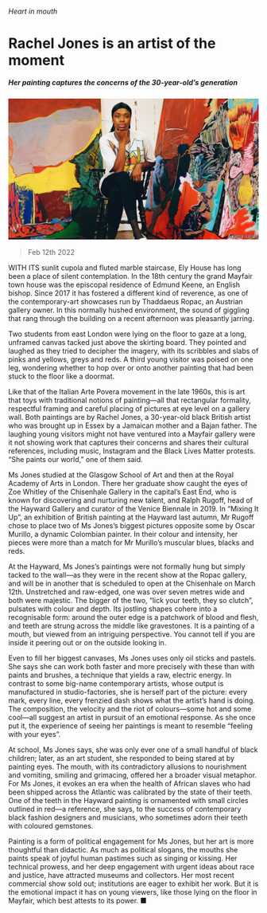###### Heart in mouth

# Rachel Jones is an artist of the moment 

##### Her painting captures the concerns of the 30-year-old’s generation 

![image](images/20220213_CUP003_0.jpg) 

> Feb 12th 2022 

WITH ITS sunlit cupola and fluted marble staircase, Ely House has long been a place of silent contemplation. In the 18th century the grand Mayfair town house was the episcopal residence of Edmund Keene, an English bishop. Since 2017 it has fostered a different kind of reverence, as one of the contemporary-art showcases run by Thaddaeus Ropac, an Austrian gallery owner. In this normally hushed environment, the sound of giggling that rang through the building on a recent afternoon was pleasantly jarring.

Two students from east London were lying on the floor to gaze at a long, unframed canvas tacked just above the skirting board. They pointed and laughed as they tried to decipher the imagery, with its scribbles and slabs of pinks and yellows, greys and reds. A third young visitor was poised on one leg, wondering whether to hop over or onto another painting that had been stuck to the floor like a doormat.


Like that of the Italian Arte Povera movement in the late 1960s, this is art that toys with traditional notions of painting—all that rectangular formality, respectful framing and careful placing of pictures at eye level on a gallery wall. Both paintings are by Rachel Jones, a 30-year-old black British artist who was brought up in Essex by a Jamaican mother and a Bajan father. The laughing young visitors might not have ventured into a Mayfair gallery were it not showing work that captures their concerns and shares their cultural references, including music, Instagram and the Black Lives Matter protests. “She paints our world,” one of them said.

Ms Jones studied at the Glasgow School of Art and then at the Royal Academy of Arts in London. There her graduate show caught the eyes of Zoe Whitley of the Chisenhale Gallery in the capital’s East End, who is known for discovering and nurturing new talent, and Ralph Rugoff, head of the Hayward Gallery and curator of the Venice Biennale in 2019. In “Mixing It Up”, an exhibition of British painting at the Hayward last autumn, Mr Rugoff chose to place two of Ms Jones’s biggest pictures opposite some by Oscar Murillo, a dynamic Colombian painter. In their colour and intensity, her pieces were more than a match for Mr Murillo’s muscular blues, blacks and reds.

At the Hayward, Ms Jones’s paintings were not formally hung but simply tacked to the wall—as they were in the recent show at the Ropac gallery, and will be in another that is scheduled to open at the Chisenhale on March 12th. Unstretched and raw-edged, one was over seven metres wide and both were majestic. The bigger of the two, “lick your teeth, they so clutch”, pulsates with colour and depth. Its jostling shapes cohere into a recognisable form: around the outer edge is a patchwork of blood and flesh, and teeth are strung across the middle like gravestones. It is a painting of a mouth, but viewed from an intriguing perspective. You cannot tell if you are inside it peering out or on the outside looking in.

Even to fill her biggest canvases, Ms Jones uses only oil sticks and pastels. She says she can work both faster and more precisely with these than with paints and brushes, a technique that yields a raw, electric energy. In contrast to some big-name contemporary artists, whose output is manufactured in studio-factories, she is herself part of the picture: every mark, every line, every frenzied dash shows what the artist’s hand is doing. The composition, the velocity and the riot of colours—some hot and some cool—all suggest an artist in pursuit of an emotional response. As she once put it, the experience of seeing her paintings is meant to resemble “feeling with your eyes”.

At school, Ms Jones says, she was only ever one of a small handful of black children; later, as an art student, she responded to being stared at by painting eyes. The mouth, with its contradictory allusions to nourishment and vomiting, smiling and grimacing, offered her a broader visual metaphor. For Ms Jones, it evokes an era when the health of African slaves who had been shipped across the Atlantic was calibrated by the state of their teeth. One of the teeth in the Hayward painting is ornamented with small circles outlined in red—a reference, she says, to the success of contemporary black fashion designers and musicians, who sometimes adorn their teeth with coloured gemstones.

Painting is a form of political engagement for Ms Jones, but her art is more thoughtful than didactic. As much as political slogans, the mouths she paints speak of joyful human pastimes such as singing or kissing. Her technical prowess, and her deep engagement with urgent ideas about race and justice, have attracted museums and collectors. Her most recent commercial show sold out; institutions are eager to exhibit her work. But it is the emotional impact it has on young viewers, like those lying on the floor in Mayfair, which best attests to its power. ■

